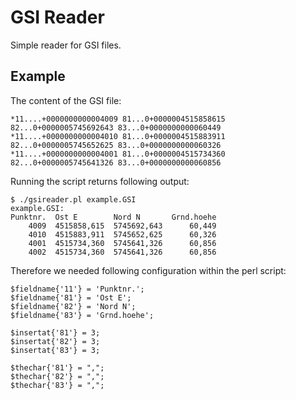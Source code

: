 GSI Reader
==========

Simple reader for GSI files.

Example
-------

The content of the GSI file:
~~~
*11....+0000000000004009 81...0+0000004515858615 82...0+0000005745692643 83...0+0000000000060449
*11....+0000000000004010 81...0+0000004515883911 82...0+0000005745652625 83...0+0000000000060326
*11....+0000000000004001 81...0+0000004515734360 82...0+0000005745641326 83...0+0000000000060856
~~~

Running the script returns following output:

~~~
$ ./gsireader.pl example.GSI
example.GSI:
Punktnr.  Ost E        Nord N       Grnd.hoehe
    4009  4515858,615  5745692,643      60,449
    4010  4515883,911  5745652,625      60,326
    4001  4515734,360  5745641,326      60,856
    4002  4515734,360  5745641,326      60,856
~~~

Therefore we needed following configuration within the perl script:

~~~
$fieldname{'11'} = 'Punktnr.';
$fieldname{'81'} = 'Ost E';
$fieldname{'82'} = 'Nord N';
$fieldname{'83'} = 'Grnd.hoehe';

$insertat{'81'} = 3;
$insertat{'82'} = 3;
$insertat{'83'} = 3;

$thechar{'81'} = ",";
$thechar{'82'} = ",";
$thechar{'83'} = ",";
~~~
